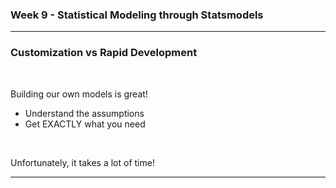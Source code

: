<!--
$theme: gaia
template: invert
-->

### Week 9 - Statistical Modeling through Statsmodels

---

### Customization vs Rapid Development

<br>

Building our own models is great!
- Understand the assumptions
- Get EXACTLY what you need

<br>

Unfortunately, it takes a lot of time!


---


### 